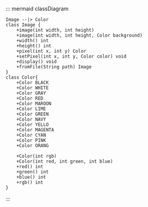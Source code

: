 
::: mermaid
classDiagram

    Image --|> Color
    class Image {
        +image(int width, int height)
        +image(int width, int height, Color background)
        +width() int
        +height() int
        +pixel(int x, int y) Color
        +setPixel(int x, int y, Color color) void
        +display() void
        +fromFile(String path) Image
    }
    class Color{
        +Color BLACK
        +Color WHITE
        +Color GRAY
        +Color RED
        +Color MAROON
        +Color LIME
        +Color GREEN
        +Color NAVY
        +Color YELLO
        +Color MAGENTA
        +Color CYAN
        +Color PINK
        +Color ORANG

        +Color(int rgb)
        +Color(int red, int green, int blue)
        +red() int
        +green() int
        +blue() int
        +rgb() int
    }
:::